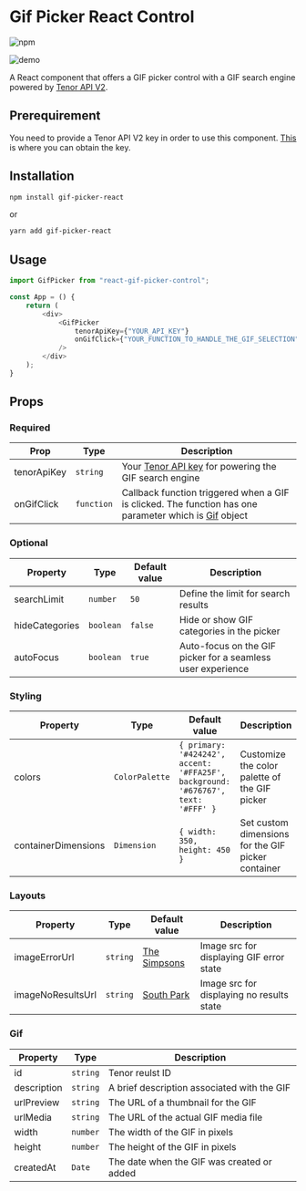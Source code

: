 # Gif Picker React Control

![npm](https://img.shields.io/npm/v/react-gif-picker-control)

![demo](./demo-gif-picker-control.gif)

A React component that offers a GIF picker control with a GIF search engine powered by [Tenor API V2](https://developers.google.com/tenor).

## Prerequirement

You need to provide a Tenor API V2 key in order to use this component. [This](https://developers.google.com/tenor) is where you can obtain the key.

## Installation

```bash
npm install gif-picker-react
```

or

```bash
yarn add gif-picker-react
```

## Usage

```js
import GifPicker from "react-gif-picker-control";

const App = () {
    return (
        <div>
            <GifPicker
                tenorApiKey={"YOUR_API_KEY"}
                onGifClick={"YOUR_FUNCTION_TO_HANDLE_THE_GIF_SELECTION"}
            />
        </div>
    );
}
```

## Props

### Required

| Prop        | Type       | Description                                                                                                   |
| ----------- | ---------- | ------------------------------------------------------------------------------------------------------------- |
| tenorApiKey | `string`   | Your [Tenor API key](https://developers.google.com/tenor) for powering the GIF search engine                  |
| onGifClick  | `function` | Callback function triggered when a GIF is clicked. The function has one parameter which is [Gif](#gif) object |

### Optional

| Property       | Type      | Default value | Description                                                 |
| -------------- | --------- | ------------- | ----------------------------------------------------------- |
| searchLimit    | `number`  | `50`          | Define the limit for search results                         |
| hideCategories | `boolean` | `false`       | Hide or show GIF categories in the picker                   |
| autoFocus      | `boolean` | `true`        | Auto-focus on the GIF picker for a seamless user experience |

### Styling

| Property            | Type           | Default value                                                                    | Description                                        |
| ------------------- | -------------- | -------------------------------------------------------------------------------- | -------------------------------------------------- |
| colors              | `ColorPalette` | `{ primary: '#424242', accent: '#FFA25F', background: '#676767', text: '#FFF' }` | Customize the color palette of the GIF picker      |
| containerDimensions | `Dimension`    | `{ width: 350, height: 450 }`                                                    | Set custom dimensions for the GIF picker container |

### Layouts

| Property          | Type     | Default value                                                                   | Description                               |
| ----------------- | -------- | ------------------------------------------------------------------------------- | ----------------------------------------- |
| imageErrorUrl     | `string` | [The Simpsons](https://media.tenor.com/OxvVRFnPZO8AAAAC/error-the-simpsons.gif) | Image src for displaying GIF error state  |
| imageNoResultsUrl | `string` | [South Park](https://media.tenor.com/jJHoqBHOqVkAAAAC/animated-cartoon.gif)     | Image src for displaying no results state |

### Gif

| Property    | Type     | Description                                 |
| ----------- | -------- | ------------------------------------------- |
| id          | `string` | Tenor reulst ID                             |
| description | `string` | A brief description associated with the GIF |
| urlPreview  | `string` | The URL of a thumbnail for the GIF          |
| urlMedia    | `string` | The URL of the actual GIF media file        |
| width       | `number` | The width of the GIF in pixels              |
| height      | `number` | The height of the GIF in pixels             |
| createdAt   | `Date`   | The date when the GIF was created or added  |
